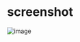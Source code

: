 # screenshot
![image](https://github.com/user-attachments/assets/93fdec38-1655-4dc5-90ac-081023372a23)
